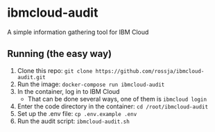 # ibmcloud-audit

A simple information gathering tool for IBM Cloud

## Running (the easy way)

1. Clone this repo: `git clone https://github.com/rossja/ibmcloud-audit.git`
1. Run the image: `docker-compose run ibmcloud-audit`
1. In the container, log in to IBM Cloud
    - That can be done several ways, one of them is `ibmcloud login`
1. Enter the code directory in the container: `cd /root/ibmcloud-audit`
1. Set up the .env file: `cp .env.example .env`
1. Run the audit script: `ibmcloud-audit.sh`
